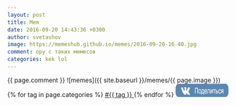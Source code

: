 ```yaml
---
layout: post
title: Mem
date: 2016-09-20 14:43:36 +0300
author: svetashov
image: https://memeshub.github.io/memes/2016-09-20-16-40.jpg
comment: ору с таких мемесов
categories: kek lol
---
```

{{ page.comment }}
![memes]({{ site.baseurl }}/memes/{{ page.image }})
{% for tag in page.categories %}
<a href="https://memeshub.github.io/{{ tag }}">
#{{ tag }}
</a>
{% endfor %}
<a href='http://vkontakte.ru/share.php?url=https://memeshub.github.io{{ page.url | uri: absolute }}' target='_blank'><img src='/images/vk.png' border='0' width='120' height='30' alt='' title='Поделиться ВКонтакте'></a>